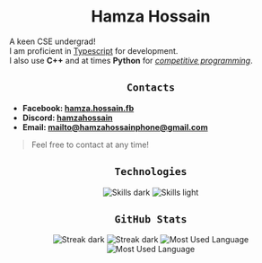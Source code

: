 <div align="center">

# Hamza Hossain

</div>

A keen CSE undergrad!\
I am proficient in [Typescript](https://www.typescriptlang.org/) for development.\
I also use __C++__ and at times __Python__ for [*competitive programming*](https://github.com/MdHamzaHossain/competitive-programming).

<div align="center">

## `Contacts`

</div>
<b>

- Facebook: [hamza.hossain.fb](https://www.facebook.com/hamza.hossain.fb/)
- Discord: [hamzahossain](https://discord.com/users/953557729413333002)
- Email: [mailto@hamzahossainphone@gmail.com](hamzahossainphone@gmail.com)

</b>

> Feel free to contact at any time!

<div align="center">

## `Technologies`

![Skills dark](https://skillicons.dev/icons?i=arduino,cpp,docker,express,go,graphql,java,js,ts,kotlin,mysql,nodejs,py,svelte,vue#gh-dark-mode-only)
![Skills light](https://skillicons.dev/icons?i=arduino,cpp,docker,express,go,graphql,java,js,ts,kotlin,mysql,nodejs,py,svelte,vue&theme=light#gh-light-mode-only)

## `GitHub Stats`

![Streak dark](https://github-readme-streak-stats-salesp07.vercel.app/?user=MdHamzaHossain&theme=dracula&hide_border=false&include_all_commits=true&border_radius=23&fire=006CF0&ring=FFD700#gh-dark-mode-only)
![Streak dark](https://github-readme-streak-stats-salesp07.vercel.app/?user=MdHamzaHossain&theme=gruvbox_light&hide_border=false&include_all_commits=true&border_radius=23&fire=006CF0&ring=FFD700#gh-light-mode-only)
![Most Used Language](https://github-readme-stats.vercel.app/api/top-langs/?username=MdHamzaHossain&theme=dracula&show_icons=true&hide_border=false&layout=donut-vertical&border_radius=23&langs_count=50&exclude_repo=ATMEmulator#gh-dark-mode-only)
![Most Used Language](https://github-readme-stats.vercel.app/api/top-langs/?username=MdHamzaHossain&theme=gruvbox_light&show_icons=true&hide_border=false&layout=donut-vertical&border_radius=23&langs_count=50&exclude_repo=ATMEmulator#gh-light-mode-only)
</div>
<!---
MdHamzaHossain/MdHamzaHossain is a ✨ special ✨ repository because its `README.md` (this file) appears on your GitHub profile.
You can click the Preview link to take a look at your changes.
--->
